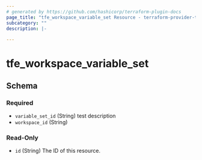 ```yaml
---
# generated by https://github.com/hashicorp/terraform-plugin-docs
page_title: "tfe_workspace_variable_set Resource - terraform-provider-tfe"
subcategory: ""
description: |-
  
---
```


# tfe_workspace_variable_set





<!-- schema generated by tfplugindocs -->
## Schema

### Required

- `variable_set_id` (String) test description
- `workspace_id` (String)

### Read-Only

- `id` (String) The ID of this resource.


